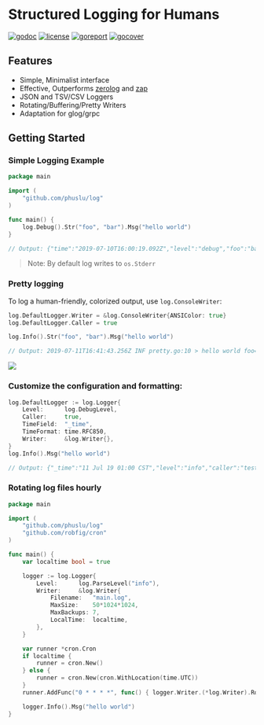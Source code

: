 # Structured Logging for Humans

[![godoc](http://img.shields.io/badge/godoc-reference-blue.svg?style=flat)](https://godoc.org/github.com/phuslu/log) [![license](http://img.shields.io/badge/license-MIT-red.svg?style=flat)](https://raw.githubusercontent.com/phuslu/log/master/LICENSE) [![goreport](https://goreportcard.com/badge/github.com/phuslu/log)](https://goreportcard.com/report/github.com/phuslu/log)  [![gocover](http://gocover.io/_badge/github.com/phuslu/log)](http://gocover.io/github.com/phuslu/log)

## Features

* Simple, Minimalist interface
* Effective, Outperforms [zerolog](https://github.com/rs/zerolog) and [zap](https://github.com/uber-go/zap)
* JSON and TSV/CSV Loggers
* Rotating/Buffering/Pretty Writers
* Adaptation for glog/grpc

## Getting Started

### Simple Logging Example

```go
package main

import (
	"github.com/phuslu/log"
)

func main() {
	log.Debug().Str("foo", "bar").Msg("hello world")
}

// Output: {"time":"2019-07-10T16:00:19.092Z","level":"debug","foo":"bar","message":"hello world"}
```
> Note: By default log writes to `os.Stderr`

### Pretty logging

To log a human-friendly, colorized output, use `log.ConsoleWriter`:

```go
log.DefaultLogger.Writer = &log.ConsoleWriter{ANSIColor: true}
log.DefaultLogger.Caller = true

log.Info().Str("foo", "bar").Msg("hello world")

// Output: 2019-07-11T16:41:43.256Z INF pretty.go:10 > hello world foo=bar
```
![](https://user-images.githubusercontent.com/195836/61068992-ec8af200-a43d-11e9-891f-c6987b402f21.png)

### Customize the configuration and formatting:

```go
log.DefaultLogger := log.Logger{
	Level:      log.DebugLevel,
	Caller:     true,
	TimeField:  "_time",
	TimeFormat: time.RFC850,
	Writer:     &log.Writer{},
}
log.Info().Msg("hello world")

// Output: {"_time":"11 Jul 19 01:00 CST","level":"info","caller":"test.go:42","message":"hello world"}
```

### Rotating log files hourly

```go
package main

import (
	"github.com/phuslu/log"
	"github.com/robfig/cron"
)

func main() {
	var localtime bool = true

	logger := log.Logger{
		Level:      log.ParseLevel("info"),
		Writer:     &log.Writer{
			Filename:   "main.log",
			MaxSize:    50*1024*1024,
			MaxBackups: 7,
			LocalTime:  localtime,
		},
	}

	var runner *cron.Cron
	if localtime {
		runner = cron.New()
	} else {
		runner = cron.New(cron.WithLocation(time.UTC))
	}
	runner.AddFunc("0 * * * *", func() { logger.Writer.(*log.Writer).Rotate() })

	logger.Info().Msg("hello world")
}
```
